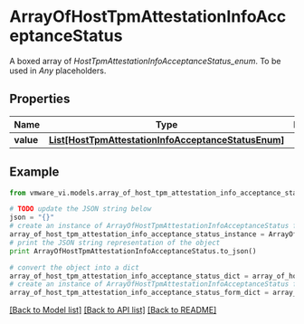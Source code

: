# ArrayOfHostTpmAttestationInfoAcceptanceStatus

A boxed array of *HostTpmAttestationInfoAcceptanceStatus_enum*. To be used in *Any* placeholders. 

## Properties
Name | Type | Description | Notes
------------ | ------------- | ------------- | -------------
**value** | [**List[HostTpmAttestationInfoAcceptanceStatusEnum]**](HostTpmAttestationInfoAcceptanceStatusEnum.md) |  | 

## Example

```python
from vmware_vi.models.array_of_host_tpm_attestation_info_acceptance_status import ArrayOfHostTpmAttestationInfoAcceptanceStatus

# TODO update the JSON string below
json = "{}"
# create an instance of ArrayOfHostTpmAttestationInfoAcceptanceStatus from a JSON string
array_of_host_tpm_attestation_info_acceptance_status_instance = ArrayOfHostTpmAttestationInfoAcceptanceStatus.from_json(json)
# print the JSON string representation of the object
print ArrayOfHostTpmAttestationInfoAcceptanceStatus.to_json()

# convert the object into a dict
array_of_host_tpm_attestation_info_acceptance_status_dict = array_of_host_tpm_attestation_info_acceptance_status_instance.to_dict()
# create an instance of ArrayOfHostTpmAttestationInfoAcceptanceStatus from a dict
array_of_host_tpm_attestation_info_acceptance_status_form_dict = array_of_host_tpm_attestation_info_acceptance_status.from_dict(array_of_host_tpm_attestation_info_acceptance_status_dict)
```
[[Back to Model list]](../README.md#documentation-for-models) [[Back to API list]](../README.md#documentation-for-api-endpoints) [[Back to README]](../README.md)


